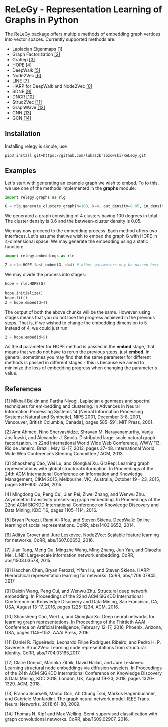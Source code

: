 # ReLeGy - Representation Learning of Graphs in Python
The ReLeGy package offers multiple methods of embedding graph vertices into vector spaces. Currently supported methods are:
* Laplacian Eigenmaps [[1]](#1)
* Graph Factorization [[2]](#2)
* GraRep [[3]](#3)
* HOPE [[4]](#4)
* DeepWalk [[5]](#5)
* Node2Vec [[6]](#6)
* LINE [[7]](#7)
* HARP for DeepWalk and Node2Vec [[8]](#8)
* SDNE [[9]](#9)
* DNGR [[10]](#10)
* Struc2Vec [[11]](#11)
* GraphWave [[12]](#12)
* GNN [[13]](#13)
* GCN [[14]](#14)

## Installation

Installing relegy is simple, use 

```
pip3 install git+https://github.com/lukaszbrzozowski/ReLeGy.git
```

## Examples

Let's start with generating an example graph we wish to embed. To to this, we use one of the methods implemented in the **graphs** module:
```python
import relegy.graphs as rlg

G = rlg.generate_clusters_graph(n=100, k=4, out_density=0.05, in_density=0.6)
```

We generated a graph consisting of 4 clusters having 100 degrees in total. The cluster density is 0.6 and the between-cluster density is 0.05.

We may now proceed to the embedding process. Each method offers two interfaces. Let's assume that we wish to embed the graph G with HOPE in 4-dimensional space. We may generate the embedding using a static function:
```python
import relegy.embeddings as rle

Z = rle.HOPE.fast_embed(G, d=4) # other parameters may be passed here
```
We may divide the process into stages:
```python
hope = rle.HOPE(G)

hope.initialize()
hope.fit()
Z = hope.embed(d=4)

```
The output of both the above chunks will be the same. However, using stages means that you do not lose the progress achieved in the previous steps. That is, if we wished to change the embedding dimension to 5 instead of 4, we could just run:
```python
Z = hope.embed(d=5)
```
As the __d__ parameter for HOPE method is passed in the **embed** stage, that means that we do not have to rerun the previous steps, just **embed**. In general, sometimes you may find that the same parameter for different methods is passed in different stages - this is because we aimed to minimize the loss of embedding progress when changing the parameter's value.

## References
<a id="1">[1]</a> 
Mikhail Belkin and Partha Niyogi. Laplacian eigenmaps and spectral techniques for em-bedding and clustering. In Advances in Neural Information Processing Systems 14 \[Neural Information Processing Systems: Natural and Synthetic\], NIPS 2001, December 3-8, 2001, Vancouver, British Columbia, Canada], pages 585–591. MIT Press, 2001.

<a id="2">[2]</a> 
Amr Ahmed, Nino Shervashidze, Shravan M. Narayanamurthy, Vanja Josifovski, and Alexander J. Smola. Distributed large-scale natural graph factorization. In 22nd International World Wide Web Conference, WWW ’13, Rio de Janeiro, Brazil, May 13-17, 2013, pages 37–48. International World Wide Web Conferences Steering Committee / ACM, 2013.

<a id="3">[3]</a> 
Shaosheng Cao, Wei Lu, and Qiongkai Xu. GraRep: Learning graph representations with global structural information. In Proceedings of the 24th ACM International Conference on Information and Knowledge Management, CIKM 2015, Melbourne, VIC, Australia, October 19 - 23, 2015, pages 891–900. ACM, 2015.

<a id="4">[4]</a> 
Mingdong Ou, Peng Cui, Jian Pei, Ziwei Zhang, and Wenwu Zhu. Asymmetric transitivity preserving graph embedding. In Proceedings of the 22nd ACM SIGKDD International Conference on Knowledge Discovery and Data Mining, KDD ’16, pages 1105–1114, 2016.

<a id="5">[5]</a> 
Bryan Perozzi, Rami Al-Rfou, and Steven Skiena. DeepWalk: Online learning of social representations. CoRR, abs/1403.6652, 2014.

<a id="6">[6]</a> 
Aditya Grover and Jure Leskovec. Node2Vec: Scalable feature learning for networks. CoRR, abs/1607.00653, 2016.

<a id="7">[7]</a> 
Jian Tang, Meng Qu, Mingzhe Wang, Ming Zhang, Jun Yan, and Qiaozhu Mei.  LINE: Large-scale information network embedding. CoRR, abs/1503.03578, 2015.

<a id="8">[8]</a> 
Haochen Chen, Bryan Perozzi, Yifan Hu, and Steven Skiena. HARP: Hierarchical representation learning for networks. CoRR, abs/1706.07845, 2017

<a id="9">[9]</a> 
Daixin Wang, Peng Cui, and Wenwu Zhu. Structural deep network embedding. In Proceedings of the 22nd ACM SIGKDD International Conference on Knowledge Discovery and Data Mining, San Francisco, CA, USA, August 13-17, 2016, pages 1225–1234. ACM, 2016.

<a id="10">[10]</a> 
Shaosheng Cao, Wei Lu, and Qiongkai Xu. Deep neural networks for learning graph representations. In Proceedings of the Thirtieth AAAI Conference on Artificial Intelligence, February 12-17, 2016, Phoenix, Arizona, USA, pages 1145–1152. AAAI Press, 2016.

<a id="11">[11]</a> 
Daniel R. Figueiredo, Leonardo Filipe Rodrigues Ribeiro, and Pedro H. P. Saverese. Struc2Vec: Learning node representations from structural identity. CoRR, abs/1704.03165,2017.

<a id="12">[12]</a> 
Claire Donnat, Marinka Zitnik, David Hallac, and Jure Leskovec. Learning structural node embeddings via diffusion wavelets. In Proceedings of the 24th ACM SIGKDD International Conference on Knowledge Discovery & Data Mining, KDD 2018, London, UK, August 19-23, 2018, pages 1320–1329. ACM, 2018.

<a id="13">[13]</a> 
Franco Scarselli, Marco Gori, Ah Chung Tsoi, Markus Hagenbuchner, and Gabriele Monfardini. The graph neural network model. IEEE Trans. Neural Networks, 20(1):61–80, 2009.

<a id="14">[14]</a> 
Thomas N. Kipf and Max Welling. Semi-supervised classification with graph convolutional networks. CoRR, abs/1609.02907, 2016.
